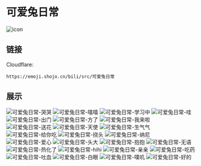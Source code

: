 # 可爱兔日常
![icon](https://emoji.shojo.cn/bili/src/可爱兔日常/icon.png)
## 链接
Cloudflare:
```
https://emoji.shojo.cn/bili/src/可爱兔日常
```
## 展示
![可爱兔日常-哭哭](https://emoji.shojo.cn/bili/src/可爱兔日常/可爱兔日常-哭哭.png)
![可爱兔日常-嘻嘻](https://emoji.shojo.cn/bili/src/可爱兔日常/可爱兔日常-嘻嘻.png)
![可爱兔日常-学习中](https://emoji.shojo.cn/bili/src/可爱兔日常/可爱兔日常-学习中.png)
![可爱兔日常-哇](https://emoji.shojo.cn/bili/src/可爱兔日常/可爱兔日常-哇.png)
![可爱兔日常-出门](https://emoji.shojo.cn/bili/src/可爱兔日常/可爱兔日常-出门.png)
![可爱兔日常-方了](https://emoji.shojo.cn/bili/src/可爱兔日常/可爱兔日常-方了.png)
![可爱兔日常-我来啦](https://emoji.shojo.cn/bili/src/可爱兔日常/可爱兔日常-我来啦.png)
![可爱兔日常-送花](https://emoji.shojo.cn/bili/src/可爱兔日常/可爱兔日常-送花.png)
![可爱兔日常-天使](https://emoji.shojo.cn/bili/src/可爱兔日常/可爱兔日常-天使.png)
![可爱兔日常-生气气](https://emoji.shojo.cn/bili/src/可爱兔日常/可爱兔日常-生气气.png)
![可爱兔日常-给你吃](https://emoji.shojo.cn/bili/src/可爱兔日常/可爱兔日常-给你吃.png)
![可爱兔日常-挠头](https://emoji.shojo.cn/bili/src/可爱兔日常/可爱兔日常-挠头.png)
![可爱兔日常-纳尼](https://emoji.shojo.cn/bili/src/可爱兔日常/可爱兔日常-纳尼.png)
![可爱兔日常-爱心](https://emoji.shojo.cn/bili/src/可爱兔日常/可爱兔日常-爱心.png)
![可爱兔日常-头大](https://emoji.shojo.cn/bili/src/可爱兔日常/可爱兔日常-头大.png)
![可爱兔日常-抱抱](https://emoji.shojo.cn/bili/src/可爱兔日常/可爱兔日常-抱抱.png)
![可爱兔日常-无语](https://emoji.shojo.cn/bili/src/可爱兔日常/可爱兔日常-无语.png)
![可爱兔日常-热化了](https://emoji.shojo.cn/bili/src/可爱兔日常/可爱兔日常-热化了.png)
![可爱兔日常-hihi](https://emoji.shojo.cn/bili/src/可爱兔日常/可爱兔日常-hihi.png)
![可爱兔日常-亲亲](https://emoji.shojo.cn/bili/src/可爱兔日常/可爱兔日常-亲亲.png)
![可爱兔日常-吃药](https://emoji.shojo.cn/bili/src/可爱兔日常/可爱兔日常-吃药.png)
![可爱兔日常-吐血](https://emoji.shojo.cn/bili/src/可爱兔日常/可爱兔日常-吐血.png)
![可爱兔日常-白眼](https://emoji.shojo.cn/bili/src/可爱兔日常/可爱兔日常-白眼.png)
![可爱兔日常-噗叽](https://emoji.shojo.cn/bili/src/可爱兔日常/可爱兔日常-噗叽.png)
![可爱兔日常-好的](https://emoji.shojo.cn/bili/src/可爱兔日常/可爱兔日常-好的.png)

